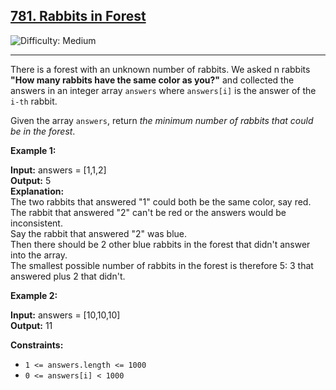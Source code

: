 ## [781\. Rabbits in Forest](https://leetcode.com/problems/rabbits-in-forest)

![Difficulty: Medium](https://img.shields.io/badge/Difficulty-Medium-orange)

---

There is a forest with an unknown number of rabbits. We asked n rabbits **"How many rabbits have the same color as you?"** and collected the answers in an integer array `answers` where `answers[i]` is the answer of the `i-th` rabbit.

Given the array `answers`, return _the minimum number of rabbits that could be in the forest_.

**Example 1:**

**Input:** answers = \[1,1,2\]\
**Output:** 5\
**Explanation:**\
The two rabbits that answered "1" could both be the same color, say red.\
The rabbit that answered "2" can't be red or the answers would be inconsistent.\
Say the rabbit that answered "2" was blue.\
Then there should be 2 other blue rabbits in the forest that didn't answer into the array.\
The smallest possible number of rabbits in the forest is therefore 5: 3 that answered plus 2 that didn't.

**Example 2:**

**Input:** answers = \[10,10,10\]\
**Output:** 11

**Constraints:**

- `1 <= answers.length <= 1000`
- `0 <= answers[i] < 1000`
